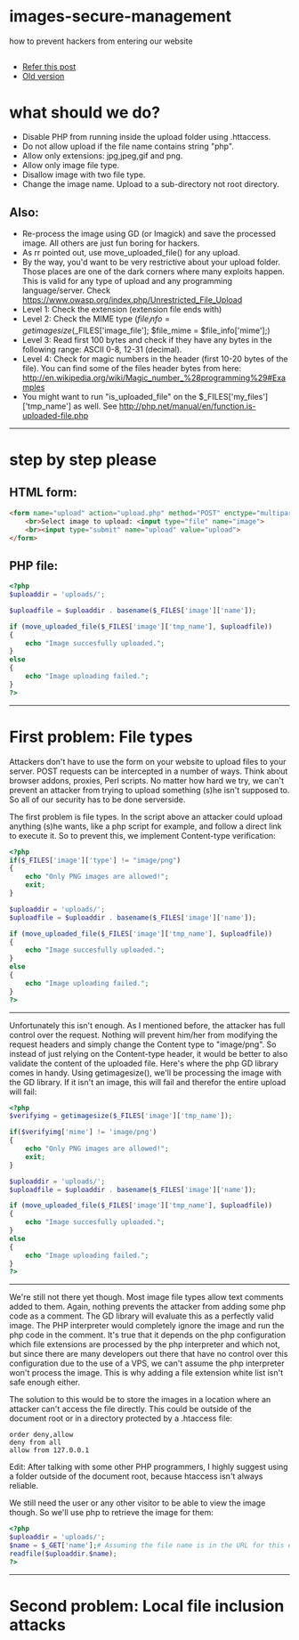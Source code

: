 # images-secure-management
how to prevent hackers from entering our website

##
* [Refer this post](https://stackoverflow.com/questions/38509334/full-secure-image-upload-script)
* [Old version](https://github.com/bjorno43/ImageSecure)

# what should we do?
* Disable PHP from running inside the upload folder using .httaccess.
* Do not allow upload if the file name contains string "php".
* Allow only extensions: jpg,jpeg,gif and png.
* Allow only image file type.
* Disallow image with two file type.
* Change the image name. Upload to a sub-directory not root directory.

## Also:
* Re-process the image using GD (or Imagick) and save the processed image. All others are just fun boring for hackers.
* As rr pointed out, use move_uploaded_file() for any upload.
* By the way, you'd want to be very restrictive about your upload folder.
Those places are one of the dark corners where many exploits happen.
This is valid for any type of upload and any programming language/server.
Check https://www.owasp.org/index.php/Unrestricted_File_Upload
* Level 1: Check the extension (extension file ends with)
* Level 2: Check the MIME type ($file_info = getimagesize($_FILES['image_file']; $file_mime = $file_info['mime'];)
* Level 3: Read first 100 bytes and check if they have any bytes in the following range: ASCII 0-8, 12-31 (decimal).
* Level 4: Check for magic numbers in the header (first 10-20 bytes of the file). You can find some of the files header bytes from here:
http://en.wikipedia.org/wiki/Magic_number_%28programming%29#Examples
* You might want to run "is_uploaded_file" on the $_FILES['my_files']['tmp_name'] as well. See
http://php.net/manual/en/function.is-uploaded-file.php

___
# step by step please
## HTML form:
```html
<form name="upload" action="upload.php" method="POST" enctype="multipart/form-data">
	<br>Select image to upload: <input type="file" name="image">
	<br><input type="submit" name="upload" value="upload">
</form>
```
## PHP file:
```php
<?php
$uploaddir = 'uploads/';

$uploadfile = $uploaddir . basename($_FILES['image']['name']);

if (move_uploaded_file($_FILES['image']['tmp_name'], $uploadfile))
{
	echo "Image succesfully uploaded.";
}
else
{
	echo "Image uploading failed.";
}
?>
```
___
# First problem: File types
Attackers don't have to use the form on your website to upload files to your server. POST requests can be intercepted in a number of ways. Think about browser addons, proxies, Perl scripts. No matter how hard we try, we can't prevent an attacker from trying to upload something (s)he isn't supposed to. So all of our security has to be done serverside.

The first problem is file types. In the script above an attacker could upload anything (s)he wants, like a php script for example, and follow a direct link to execute it. So to prevent this, we implement Content-type verification:

```php
<?php
if($_FILES['image']['type'] != "image/png")
{
	echo "Only PNG images are allowed!";
	exit;
}

$uploaddir = 'uploads/';
$uploadfile = $uploaddir . basename($_FILES['image']['name']);

if (move_uploaded_file($_FILES['image']['tmp_name'], $uploadfile))
{
	echo "Image succesfully uploaded.";
}
else
{
	echo "Image uploading failed.";
}
?>
```
___
Unfortunately this isn't enough. As I mentioned before, the attacker has full control over the request. Nothing will prevent him/her from modifying the request headers and simply change the Content type to "image/png". So instead of just relying on the Content-type header, it would be better to also validate the content of the uploaded file. Here's where the php GD library comes in handy. Using getimagesize(), we'll be processing the image with the GD library. If it isn't an image, this will fail and therefor the entire upload will fail:

```php
<?php
$verifyimg = getimagesize($_FILES['image']['tmp_name']);

if($verifyimg['mime'] != 'image/png')
{
	echo "Only PNG images are allowed!";
	exit;
}

$uploaddir = 'uploads/';
$uploadfile = $uploaddir . basename($_FILES['image']['name']);

if (move_uploaded_file($_FILES['image']['tmp_name'], $uploadfile))
{
	echo "Image succesfully uploaded.";
}
else
{
	echo "Image uploading failed.";
}
?>
```
___

We're still not there yet though. Most image file types allow text comments added to them. Again, nothing prevents the attacker from adding some php code as a comment. The GD library will evaluate this as a perfectly valid image. The PHP interpreter would completely ignore the image and run the php code in the comment. It's true that it depends on the php configuration which file extensions are processed by the php interpreter and which not, but since there are many developers out there that have no control over this configuration due to the use of a VPS, we can't assume the php interpreter won't process the image. This is why adding a file extension white list isn't safe enough either.

The solution to this would be to store the images in a location where an attacker can't access the file directly. This could be outside of the document root or in a directory protected by a .htaccess file:

```
order deny,allow
deny from all
allow from 127.0.0.1
```
Edit: After talking with some other PHP programmers, I highly suggest using a folder outside of the document root, because htaccess isn't always reliable.

We still need the user or any other visitor to be able to view the image though. So we'll use php to retrieve the image for them:
```php
<?php
$uploaddir = 'uploads/';
$name = $_GET['name'];# Assuming the file name is in the URL for this example
readfile($uploaddir.$name);
?>
```
___
# Second problem: Local file inclusion attacks
